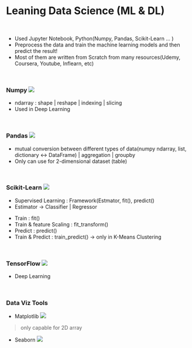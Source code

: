 # Leaning Data Science (ML & DL)
<br>

- Used Jupyter Notebook, Python(Numpy, Pandas, Scikit-Learn ... )
- Preprocess the data and train the machine learning models and then predict the result! 
- Most of them are written from Scratch from many resources(Udemy, Coursera, Youtube, Inflearn, etc)

<br>

### Numpy <img src="https://img.shields.io/badge/numpy-%23013243.svg?style=for-the-badge&logo=numpy&logoColor=white">
- ndarray : shape | reshape | indexing | slicing
- Used in Deep Learning


<br>

### Pandas <img src="https://img.shields.io/badge/pandas-%23150458.svg?style=for-the-badge&logo=pandas&logoColor=white">
- mutual conversion between different types of data(numpy ndarray, list, dictionary <-> DataFrame) | aggregation | groupby
- Only can use for 2-dimensional dataset (table)

<br>

### Scikit-Learn <img src="https://img.shields.io/badge/scikit--learn-%23F7931E.svg?style=for-the-badge&logo=scikit-learn&logoColor=white">
- Supervised Learning : Framework(Estmator, fit(), predict() 
- Estimator -> Classifier | Regressor
* Train : fit()
* Train & feature Scaling : fit_transform()
* Predict : predict()
* Train & Predict : train_predict() -> only in K-Means Clustering 

<br>

### TensorFlow <img src="https://img.shields.io/badge/tensorflow-%FF6F00.svg?style=for-the-badge&logo=tensorflow&logoColor=white">
- Deep Learning 


<br>

### Data Viz Tools

* Matplotlib <img src="https://img.shields.io/badge/matplotlib-9999FF?style=for-the-badge&logo=python&logoColor=white">
> only capable for 2D array
  
* Seaborn <img src="https://img.shields.io/badge/seaborn-FEA1A1?style=for-the-badge&logo=python&logoColor=white">

